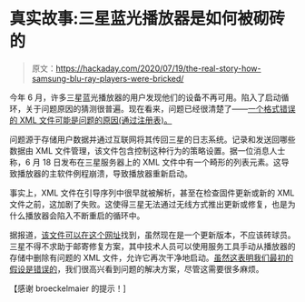 # 真实故事:三星蓝光播放器是如何被砌砖的

> 原文：<https://hackaday.com/2020/07/19/the-real-story-how-samsung-blu-ray-players-were-bricked/>

今年 6 月，许多三星蓝光播放器的用户发现他们的设备不再可用。陷入了启动循环，关于问题原因的猜测很普遍。现在看来，问题已经很清楚了——[一个格式错误的 XML 文件可能是问题的原因(通过注册表)。](https://www.theregister.com/2020/07/18/samsung_bluray_mass_dieoff_explained/)

问题源于存储用户数据并通过互联网将其传回三星的日志系统。记录和发送回哪些数据由 XML 文件管理，该文件包含控制这种行为的策略设置。据一位消息人士称，6 月 18 日发布在三星服务器上的 XML 文件中有一个畸形的列表元素。这导致播放器的主软件例程崩溃，导致播放器重新启动。

事实上，XML 文件在引导序列中很早就被解析，甚至在检查固件更新或新的 XML 文件之前，这加剧了失败。这使得三星无法通过无线方式推出更新或修复，也是为什么播放器会陷入不断重启的循环中。

据报道，[该文件可以在这个网址](https://configprd.samsungcloudsolution.net/openapi/dict/logpolicyconfig)找到，虽然现在是一个更新版本，不应该砖球员。三星不得不求助于邮寄修复方案，其中技术人员可以使用服务工具手动从播放器的存储中删除有问题的 XML 文件，允许它再次干净地启动。[虽然这表明我们最初的假设是错误的](https://hackaday.com/2020/06/26/ask-hackaday-what-can-be-done-with-your-bootlooping-blu-ray/)，我们很高兴看到问题的解决方案，尽管这需要很多麻烦。

【感谢 broeckelmaier 的提示！]
